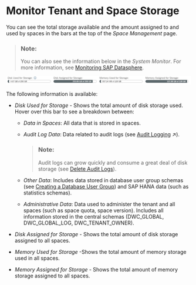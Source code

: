 <!-- loio39b08d375d8d4bb5ade5902e10f39ea8 -->

# Monitor Tenant and Space Storage

You can see the total storage available and the amount assigned to and used by spaces in the bars at the top of the *Space Management* page.

> ### Note:  
> You can also see the information below in the *System Monitor*. For more information, see [Monitoring SAP Datasphere](../Monitoring-SAP-Datasphere/monitoring-sap-datasphere-28910cd.md).

![](images/Tenant_Storage_Values_197b139.jpg)

The following information is available:

-   *Disk Used for Storage* - Shows the total amount of disk storage used. Hover over this bar to see a breakdown between:
    -   *Data in Spaces*: All data that is stored in spaces.

    -   *Audit Log Data*: Data related to audit logs \(see [Audit Logging](https://help.sap.com/viewer/0c3780ad05fd417fa27b98418535debd/cloud/en-US/c78a7c2a3cec4b0897db294d74e00d9b.html "Audit logs are records of read or change actions performed in the database. They allow you to see who did what and when.") :arrow_upper_right:\).

        > ### Note:  
        > Audit logs can grow quickly and consume a great deal of disk storage \(see [Delete Audit Logs](../Monitoring-SAP-Datasphere/delete-audit-logs-589fa42.md)\).

    -   *Other Data*: Includes data stored in database user group schemas \(see [Creating a Database User Group](../Creating-a-Database-User-Group/creating-a-database-user-group-1097a47.md)\) and SAP HANA data \(such as statistics schemas\).

    -   *Administrative Data*: Data used to administer the tenant and all spaces \(such as space quota, space version\). Includes all information stored in the central schemas \(DWC\_GLOBAL, DWC\_GLOBAL\_LOG, DWC\_TENANT\_OWNER\).


-   *Disk Assigned for Storage* - Shows the total amount of disk storage assigned to all spaces.
-   *Memory Used for Storage* -Shows the total amount of memory storage used in all spaces.
-   *Memory Assigned for Storage* - Shows the total amount of memory storage assigned to all spaces.


